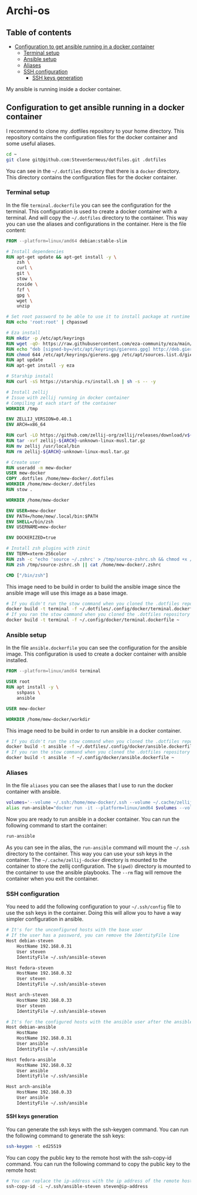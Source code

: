 # Archi-os

## Table of contents

- [Configuration to get ansible running in a docker container](#configuration-to-get-ansible-running-in-a-docker-container)
  - [Terminal setup](#terminal-setup)
  - [Ansible setup](#ansible-setup)
  - [Aliases](#aliases)
  - [SSH configuration](#ssh-configuration)
    - [SSH keys generation](#ssh-keys-generation)

My ansible is running inside a docker container.

## Configuration to get ansible running in a docker container

I recommend to clone my .dotfiles repository to your home directory. This repository contains the configuration files for the docker container and some useful aliases.

```bash
cd ~
git clone git@github.com:StevenSermeus/dotfiles.git .dotfiles
```

You can see in the `~/.dotfiles` directory that there is a `docker` directory. This directory contains the configuration files for the docker container.

### Terminal setup

In the file `terminal.dockerfile` you can see the configuration for the terminal. This configuration is used to create a docker container with a terminal. And will copy the `~/.dotfiles` directory to the container. This way you can use the aliases and configurations in the container. Here is the file content:

```dockerfile
FROM --platform=linux/amd64 debian:stable-slim

# Install dependencies
RUN apt-get update && apt-get install -y \
    zsh \
    curl \
    git \
    stow \
    zoxide \
    fzf \
    gpg \
    wget \
    unzip

# Set root password to be able to use it to install package at runtime
RUN echo 'root:root' | chpasswd

# Eza install
RUN mkdir -p /etc/apt/keyrings
RUN wget -qO- https://raw.githubusercontent.com/eza-community/eza/main/deb.asc | gpg --dearmor -o /etc/apt/keyrings/gierens.gpg
RUN echo "deb [signed-by=/etc/apt/keyrings/gierens.gpg] http://deb.gierens.de stable main" | tee /etc/apt/sources.list.d/gierens.list
RUN chmod 644 /etc/apt/keyrings/gierens.gpg /etc/apt/sources.list.d/gierens.list
RUN apt update
RUN apt-get install -y eza

# Starship install
RUN curl -sS https://starship.rs/install.sh | sh -s -- -y

# Install zellij
# Issue with zellij running in docker container
# Compiling at each start of the container
WORKDIR /tmp

ENV ZELLIJ_VERSION=0.40.1
ENV ARCH=x86_64

RUN curl -LO https://github.com/zellij-org/zellij/releases/download/v${ZELLIJ_VERSION}/zellij-${ARCH}-unknown-linux-musl.tar.gz
RUN tar -xvf zellij-${ARCH}-unknown-linux-musl.tar.gz
RUN mv zellij /usr/local/bin
RUN rm zellij-${ARCH}-unknown-linux-musl.tar.gz

# Create user
RUN useradd -m mew-docker
USER mew-docker
COPY .dotfiles /home/mew-docker/.dotfiles
WORKDIR /home/mew-docker/.dotfiles
RUN stow .

WORKDIR /home/mew-docker

ENV USER=mew-docker
ENV PATH=/home/mew/.local/bin:$PATH
ENV SHELL=/bin/zsh
ENV USERNAME=mew-docker

ENV DOCKERIZED=true

# Install zsh plugins with zinit
ENV TERM=xterm-256color
RUN zsh -c "echo 'source ~/.zshrc' > /tmp/source-zshrc.sh && chmod +x /tmp/source-zshrc.sh"
RUN zsh /tmp/source-zshrc.sh || cat /home/mew-docker/.zshrc

CMD ["/bin/zsh"]
```

This image need to be build in order to build the ansible image since the ansible image will use this image as a base image.

```bash
# If you didn't run the stow command when you cloned the .dotfiles repository
docker build -t terminal -f ~/.dotfiles/.config/docker/terminal.dockerfile ~
# If you ran the stow command when you cloned the .dotfiles repository
docker build -t terminal -f ~/.config/docker/terminal.dockerfile ~
```

### Ansible setup

In the file `ansible.dockerfile` you can see the configuration for the ansible image. This configuration is used to create a docker container with ansible installed.

```dockerfile
FROM --platform=linux/amd64 terminal

USER root
RUN apt install -y \
    sshpass \
    ansible

USER mew-docker

WORKDIR /home/mew-docker/workdir
```

This image need to be build in order to run ansible in a docker container.

```bash
# If you didn't run the stow command when you cloned the .dotfiles repository
docker build -t ansible -f ~/.dotfiles/.config/docker/ansible.dockerfile ~
# If you ran the stow command when you cloned the .dotfiles repository
docker build -t ansible -f ~/.config/docker/ansible.dockerfile ~
```

### Aliases

In the file `aliases` you can see the aliases that I use to run the docker container with ansible.

```bash
volumes='--volume ~/.ssh:/home/mew-docker/.ssh --volume ~/.cache/zellij-docker:/home/mew-docker/.cache'
alias run-ansible="docker run -it --platform=linux/amd64 $volumes --volume $(pwd):/home/mew-docker/workdir --rm --name ansible ansible"
```

Now you are ready to run ansible in a docker container. You can run the following command to start the container:

```bash
run-ansible
```

As you can see in the alias, the `run-ansible` command will mount the `~/.ssh` directory to the container. This way you can use your ssh keys in the container. The `~/.cache/zellij-docker` directory is mounted to the container to store the zellij configuration. The `$(pwd)` directory is mounted to the container to use the ansible playbooks. The `--rm` flag will remove the container when you exit the container.

### SSH configuration

You need to add the following configuration to your `~/.ssh/config` file to use the ssh keys in the container. Doing this will allow you to have a way simpler configuration in ansible.

```bash
# It's for the unconfigured hosts with the base user
# If the user has a password, you can remove the IdentityFile line
Host debian-steven
    HostName 192.168.0.31
    User steven
    IdentityFile ~/.ssh/ansible-steven

Host fedora-steven
    HostName 192.168.0.32
    User steven
    IdentityFile ~/.ssh/ansible-steven

Host arch-steven
    HostName 192.168.0.33
    User steven
    IdentityFile ~/.ssh/ansible-steven

# It's for the configured hosts with the ansible user after the ansible bootstrap
Host debian-ansible
    HostName
    HostName 192.168.0.31
    User ansible
    IdentityFile ~/.ssh/ansible

Host fedora-ansible
    HostName 192.168.0.32
    User ansible
    IdentityFile ~/.ssh/ansible

Host arch-ansible
    HostName 192.168.0.33
    User ansible
    IdentityFile ~/.ssh/ansible
```

#### SSH keys generation

You can generate the ssh keys with the ssh-keygen command. You can run the following command to generate the ssh keys:

```bash
ssh-keygen -t ed25519
```

You can copy the public key to the remote host with the ssh-copy-id command. You can run the following command to copy the public key to the remote host:

```bash
# You can replace the ip-address with the ip address of the remote host and the steven with the user of the remote host and the ansible-steven with the path to the ssh key
ssh-copy-id -i ~/.ssh/ansible-steven steven@ip-address
```
